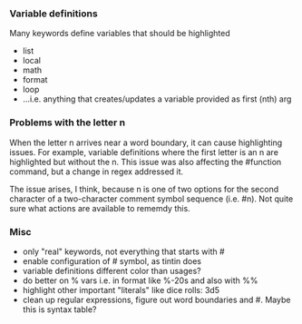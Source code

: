 ### Variable definitions

Many keywords define variables that should be highlighted
 - list
 - local
 - math
 - format
 - loop
 - ...i.e. anything that creates/updates a variable provided as first (nth) arg

### Problems with the letter n

When the letter n arrives near a word boundary, it can cause highlighting issues. For example, variable definitions where the first letter is an n are highlighted but without the n. This issue was also affecting the #function command, but a change in regex addressed it.

The issue arises, I think, because n is one of two options for the second character of a two-character comment symbol sequence (i.e. #n). Not quite sure what actions are available to rememdy this.

### Misc
 * only "real" keywords, not everything that starts with #
 * enable configuration of # symbol, as tintin does
 * variable definitions different color than usages?
 * do better on % vars i.e. in format like %-20s and also with %%
 * highlight other important "literals" like dice rolls: 3d5
 * clean up regular expressions, figure out word boundaries and #. Maybe this is syntax table?